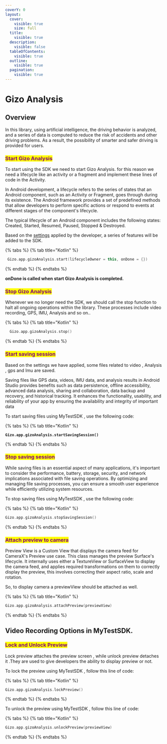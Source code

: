 ```yaml
---
coverY: 0
layout:
  cover:
    visible: true
    size: full
  title:
    visible: true
  description:
    visible: false
  tableOfContents:
    visible: true
  outline:
    visible: true
  pagination:
    visible: true
---
```


# Gizo Analysis

## Overview

In this library, using artificial intelligence, the driving behavior is analyzed, and a series of data is computed to reduce the risk of accidents and other driving problems. As a result, the possibility of smarter and safer driving is provided for users.

### <mark style="color:purple;">Start Gizo Analysis</mark>

To start using the SDK we need to start Gizo Analysis. for this reason we need a lifecycle like an activity or a fragment and implement these lines of code in the Activity.

In Android development, a lifecycle refers to the series of states that an Android component, such as an Activity or Fragment, goes through during its existence. The Android framework provides a set of predefined methods that allow developers to perform specific actions or respond to events at different stages of the component's lifecycle.

The typical lifecycle of an Android component includes the following states: Created, Started, Resumed, Paused, Stopped & Destroyed.

Based on the [settings](app-options-setting/) applied by the developer, a series of features will be added to the SDK.

{% tabs %}
{% tab title="Kotlin" %}
```kotlin
 Gizo.app.gizoAnalysis.start(lifecycleOwner = this, onDone = {})
```
{% endtab %}
{% endtabs %}

**onDone is called when start Gizo Analysis is completed.**

### <mark style="color:purple;">Stop Gizo Analysis</mark>

Whenever we no longer need the SDK, we should call the stop function to halt all ongoing operations within the library. These processes include video recording, GPS, IMU, Analysis and so on..&#x20;

{% tabs %}
{% tab title="Kotlin" %}
```kotlin
  Gizo.app.gizoAnalysis.stop()
```
{% endtab %}
{% endtabs %}

### <mark style="color:purple;">Start saving session</mark>

Based on the settings we have applied, some files related to video , Analysis , gps and Imu are saved.

Saving files like GPS data, videos, IMU data, and analysis results in Android Studio provides benefits such as data persistence, offline accessibility, advanced data analysis, sharing and collaboration, data backup and recovery, and historical tracking. It enhances the functionality, usability, and reliability of your app by ensuring the availability and integrity of important data

To start saving files using MyTestSDK , use the following code:

{% tabs %}
{% tab title="Kotlin" %}
<pre class="language-kotlin"><code class="lang-kotlin"><strong>Gizo.app.gizoAnalysis.startSavingSession() 
</strong></code></pre>
{% endtab %}
{% endtabs %}

### <mark style="color:purple;">Stop saving session</mark>

While saving files is an essential aspect of many applications, it's important to consider the performance, battery, storage, security, and network implications associated with file saving operations. By optimizing and managing file saving processes, you can ensure a smooth user experience while efficiently utilizing system resources.

To stop saving files using MyTestSDK , use the following code:

{% tabs %}
{% tab title="Kotlin" %}
```kotlin
Gizo.app.gizoAnalysis.stopSavingSession()
```
{% endtab %}
{% endtabs %}

### <mark style="color:purple;">Attach preview to camera</mark>

Preview View is a Custom View that displays the camera feed for CameraX's Preview use case. This class manages the preview Surface's lifecycle. It internally uses either a TextureView or SurfaceView to display the camera feed, and applies required transformations on them to correctly display the preview, this involves correcting their aspect ratio, scale and rotation.

So, to display camera a previewView should be attached as well.

{% tabs %}
{% tab title="Kotlin" %}
```kotlin
Gizo.app.gizoAnalysis.attachPreview(previewView)
```
{% endtab %}
{% endtabs %}

## Video Recording Options in MyTestSDK.

### <mark style="color:purple;">Lock and Unlock Preview</mark>

Lock preview attaches the preview screen , while unlock preview detaches it .They are used to give developers the ability to display preview or not.

To lock the preview using MyTestSDK , follow this line of code:

{% tabs %}
{% tab title="Kotlin" %}
```kotlin
Gizo.app.gizoAnalysis.lockPreview()
```
{% endtab %}
{% endtabs %}

To unlock the preview using MyTestSDK , follow this line of code:

{% tabs %}
{% tab title="Kotlin" %}
```kotlin
Gizo.app.gizoAnalysis.unlockPreview(previewView)
```
{% endtab %}
{% endtabs %}





